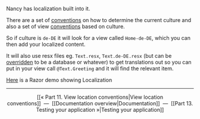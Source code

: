 Nancy has localization built into it.  

There are a set of [conventions][1] on how to determine the current culture and also a set of view [conventions][2] based on culture. 

So if culture is `de-DE` it will look for a view called `Home-de-DE`, which you can then add your localized content.  

It will also use resx files eg. `Text.resx`, `Text.de-DE.resx` (but can be [overridden][3] to be a database or whatever) to get translations out so you can put in your view call `@Text.Greeting` and it will find the relevant item.

[Here][4] is a Razor demo showing Localization

[1]: https://github.com/NancyFx/Nancy/blob/master/src/Nancy/Conventions/DefaultCultureConventions.cs
[2]: https://github.com/NancyFx/Nancy/blob/master/src/Nancy/Conventions/DefaultViewLocationConventions.cs
[3]: https://github.com/NancyFx/Nancy/blob/master/src/Nancy/Localization/ResourceBasedTextResource.cs
[4]: https://github.com/NancyFx/Nancy/tree/master/samples/Nancy.Demo.Razor.Localization

***

<p align="center">[[« Part 11. View location conventions|View location conventions]]&nbsp;&nbsp;—&nbsp;&nbsp;[[Documentation overview|Documentation]]&nbsp;&nbsp;—&nbsp;&nbsp;[[Part 13. Testing your application »|Testing your application]]</p>